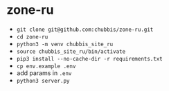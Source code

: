 # zone-ru


- `git clone git@github.com:chubbis/zone-ru.git`
- `cd zone-ru`
- `python3 -m venv chubbis_site_ru`
- `source chubbis_site_ru/bin/activate`
- `pip3 install --no-cache-dir -r requirements.txt`
- `cp env.example .env`
- add params in `.env`
- `python3 server.py`


